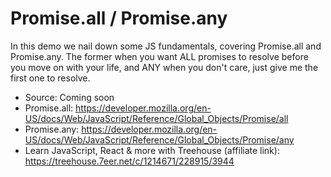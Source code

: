 # Promise.all / Promise.any

In this demo we nail down some JS fundamentals, covering Promise.all and Promise.any. The former when you want ALL promises to resolve before you move on with your life, and ANY when you don't care, just give me the first one to resolve.

- Source: Coming soon
- Promise.all: https://developer.mozilla.org/en-US/docs/Web/JavaScript/Reference/Global_Objects/Promise/all
- Promise.any: https://developer.mozilla.org/en-US/docs/Web/JavaScript/Reference/Global_Objects/Promise/any
- Learn JavaScript, React & more with Treehouse (affiliate link): https://treehouse.7eer.net/c/1214671/228915/3944
